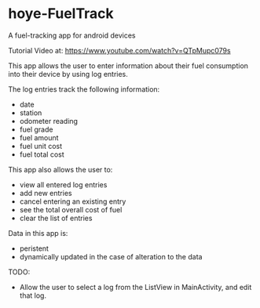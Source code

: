 # hoye-FuelTrack
A fuel-tracking app for android devices

Tutorial Video at:  https://www.youtube.com/watch?v=QTpMupc079s

This app allows the user to enter information about their fuel consumption into their device by using log entries.

The log entries track the following information:
  - date
  - station
  - odometer reading
  - fuel grade
  - fuel amount
  - fuel unit cost
  - fuel total cost
  
This app also allows the user to:
  - view all entered log entries
  - add new entries
  - cancel entering an existing entry
  - see the total overall cost of fuel
  - clear the list of entries
  
Data in this app is:
  - peristent
  - dynamically updated in the case of alteration to the data

TODO:
  - Allow the user to select a log from the ListView in MainActivity, and edit that log.
